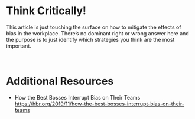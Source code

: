 # Think Critically!

This article is just touching the surface on how to mitigate the effects of bias in the workplace. There’s no dominant  right or wrong answer here and the purpose is to just identify which strategies you think are the most important. 

<br> 

# Additional Resources
- How the Best Bosses Interrupt Bias on Their Teams
https://hbr.org/2019/11/how-the-best-bosses-interrupt-bias-on-their-teams

